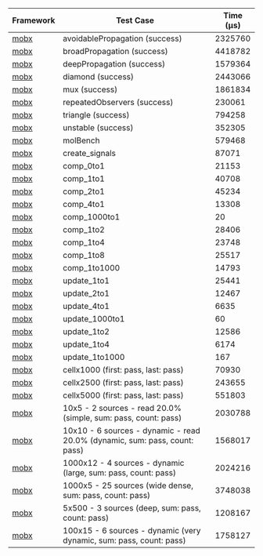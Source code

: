 | Framework | Test Case | Time (μs) |
| --- | --- | --- |
| [mobx](https://github.com/mobxjs/mobx.dart) | avoidablePropagation (success) | 2325760 |
| [mobx](https://github.com/mobxjs/mobx.dart) | broadPropagation (success) | 4418782 |
| [mobx](https://github.com/mobxjs/mobx.dart) | deepPropagation (success) | 1579364 |
| [mobx](https://github.com/mobxjs/mobx.dart) | diamond (success) | 2443066 |
| [mobx](https://github.com/mobxjs/mobx.dart) | mux (success) | 1861834 |
| [mobx](https://github.com/mobxjs/mobx.dart) | repeatedObservers (success) | 230061 |
| [mobx](https://github.com/mobxjs/mobx.dart) | triangle (success) | 794258 |
| [mobx](https://github.com/mobxjs/mobx.dart) | unstable (success) | 352305 |
| [mobx](https://github.com/mobxjs/mobx.dart) | molBench | 579468 |
| [mobx](https://github.com/mobxjs/mobx.dart) | create_signals | 87071 |
| [mobx](https://github.com/mobxjs/mobx.dart) | comp_0to1 | 21153 |
| [mobx](https://github.com/mobxjs/mobx.dart) | comp_1to1 | 40708 |
| [mobx](https://github.com/mobxjs/mobx.dart) | comp_2to1 | 45234 |
| [mobx](https://github.com/mobxjs/mobx.dart) | comp_4to1 | 13308 |
| [mobx](https://github.com/mobxjs/mobx.dart) | comp_1000to1 | 20 |
| [mobx](https://github.com/mobxjs/mobx.dart) | comp_1to2 | 28406 |
| [mobx](https://github.com/mobxjs/mobx.dart) | comp_1to4 | 23748 |
| [mobx](https://github.com/mobxjs/mobx.dart) | comp_1to8 | 25517 |
| [mobx](https://github.com/mobxjs/mobx.dart) | comp_1to1000 | 14793 |
| [mobx](https://github.com/mobxjs/mobx.dart) | update_1to1 | 25441 |
| [mobx](https://github.com/mobxjs/mobx.dart) | update_2to1 | 12467 |
| [mobx](https://github.com/mobxjs/mobx.dart) | update_4to1 | 6635 |
| [mobx](https://github.com/mobxjs/mobx.dart) | update_1000to1 | 60 |
| [mobx](https://github.com/mobxjs/mobx.dart) | update_1to2 | 12586 |
| [mobx](https://github.com/mobxjs/mobx.dart) | update_1to4 | 6174 |
| [mobx](https://github.com/mobxjs/mobx.dart) | update_1to1000 | 167 |
| [mobx](https://github.com/mobxjs/mobx.dart) | cellx1000 (first: pass, last: pass) | 70930 |
| [mobx](https://github.com/mobxjs/mobx.dart) | cellx2500 (first: pass, last: pass) | 243655 |
| [mobx](https://github.com/mobxjs/mobx.dart) | cellx5000 (first: pass, last: pass) | 551803 |
| [mobx](https://github.com/mobxjs/mobx.dart) | 10x5 - 2 sources - read 20.0% (simple, sum: pass, count: pass) | 2030788 |
| [mobx](https://github.com/mobxjs/mobx.dart) | 10x10 - 6 sources - dynamic - read 20.0% (dynamic, sum: pass, count: pass) | 1568017 |
| [mobx](https://github.com/mobxjs/mobx.dart) | 1000x12 - 4 sources - dynamic (large, sum: pass, count: pass) | 2024216 |
| [mobx](https://github.com/mobxjs/mobx.dart) | 1000x5 - 25 sources (wide dense, sum: pass, count: pass) | 3748038 |
| [mobx](https://github.com/mobxjs/mobx.dart) | 5x500 - 3 sources (deep, sum: pass, count: pass) | 1208167 |
| [mobx](https://github.com/mobxjs/mobx.dart) | 100x15 - 6 sources - dynamic (very dynamic, sum: pass, count: pass) | 1758127 |
